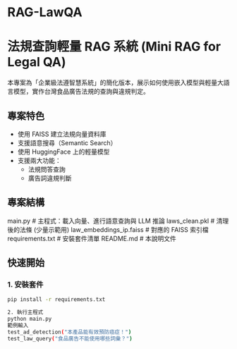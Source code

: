 # RAG-LawQA
# 法規查詢輕量 RAG 系統 (Mini RAG for Legal QA)

本專案為「企業級法遵智慧系統」的簡化版本，展示如何使用嵌入模型與輕量大語言模型，實作台灣食品廣告法規的查詢與違規判定。

## 專案特色

- 使用 FAISS 建立法規向量資料庫
- 支援語意搜尋（Semantic Search）
- 使用 HuggingFace 上的輕量模型
- 支援兩大功能：
  - 法規問答查詢
  - 廣告詞違規判斷

## 專案結構

main.py # 主程式：載入向量、進行語意查詢與 LLM 推論
laws_clean.pkl # 清理後的法條 (少量示範用)
law_embeddings_ip.faiss # 對應的 FAISS 索引檔
requirements.txt # 安裝套件清單
README.md # 本說明文件


## 快速開始

### 1. 安裝套件

```bash
pip install -r requirements.txt

2. 執行主程式
python main.py
範例輸入
test_ad_detection("本產品能有效預防癌症！")
test_law_query("食品廣告不能使用哪些詞彙？")





